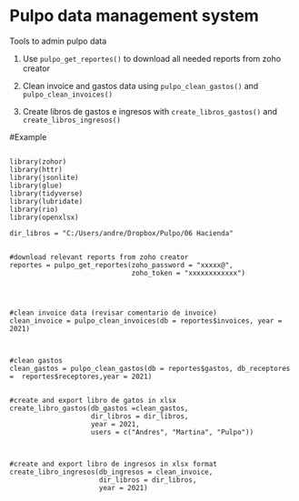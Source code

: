 # Pulpo data management system

Tools to admin pulpo data


1. Use `pulpo_get_reportes()` to download all needed reports from zoho creator

2. Clean invoice and gastos data using `pulpo_clean_gastos()` and `pulpo_clean_invoices()`

3. Create libros de gastos e ingresos with `create_libros_gastos()` and `create_libros_ingresos()`

#Example

```{r eval=FALSE}

library(zohor)
library(httr)
library(jsonlite)
library(glue)
library(tidyverse)
library(lubridate)
library(rio)
library(openxlsx)

dir_libros = "C:/Users/andre/Dropbox/Pulpo/06 Hacienda"


#download relevant reports from zoho creator
reportes = pulpo_get_reportes(zoho_password = "xxxxx@",
                              zoho_token = "xxxxxxxxxxxx")




#clean invoice data (revisar comentario de invoice)
clean_invoice = pulpo_clean_invoices(db = reportes$invoices, year = 2021)



#clean gastos
clean_gastos = pulpo_clean_gastos(db = reportes$gastos, db_receptores =  reportes$receptores,year = 2021)


#create and export libro de gatos in xlsx
create_libro_gastos(db_gastos =clean_gastos,
                    dir_libros = dir_libros,
                    year = 2021,
                    users = c("Andres", "Martina", "Pulpo"))



#create and export libro de ingresos in xlsx format
create_libro_ingresos(db_ingresos = clean_invoice,
                      dir_libros = dir_libros,
                      year = 2021)
                      
```
